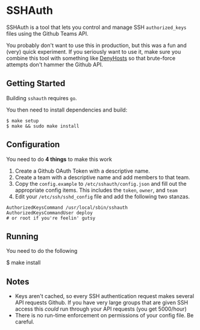 # SSHAuth

SSHAuth is a tool that lets you control and manage SSH `authorized_keys` files
using the Github Teams API.

You probably don't want to use this in production, but this was a fun and (very)
quick experiment. If you seriously want to use it, make sure you combine this
tool with something like
[DenyHosts](http://denyhosts.sourceforge.net/ssh_config.html) so that
brute-force attempts don't hammer the Github API.

## Getting Started

Building `sshauth` requires `go`.

You then need to install dependencies and build:

    $ make setup
    $ make && sudo make install

## Configuration 

You need to do **4 things** to make this work

1. Create a Github OAuth Token with a descriptive name.
2. Create a team with a descriptive name and add members to that team.
3. Copy the `config.example` to `/etc/sshauth/config.json` and fill out the
appropriate config items. This includes the `token`, `owner`, and `team`
4. Edit your `/etc/ssh/sshd_config` file and add the following two stanzas.

<!-- code block fix -->
    AuthorizedKeysCommand /usr/local/sbin/sshauth
    AuthorizedKeysCommandUser deploy
    # or root if you're feelin' gutsy

## Running

You need to do the following

   $ make install

## Notes

- Keys aren't cached, so every SSH authentication request makes several API
  requests Github. If you have very large groups that are given SSH access this
  _could_ run through your API requests (you get 5000/hour)
- There is no run-time enforcement on permissions of your config file. Be
  careful.
